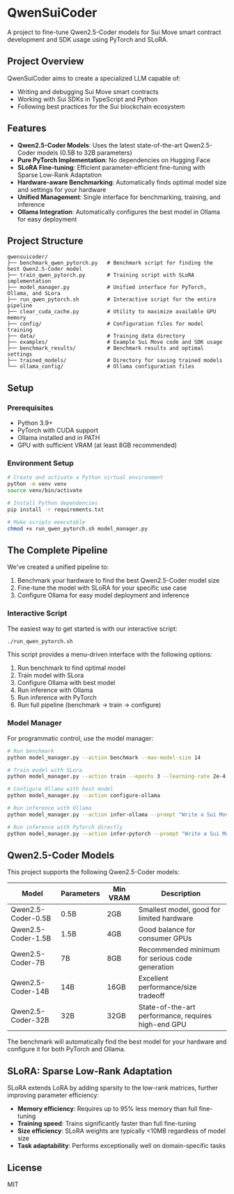 # QwenSuiCoder

A project to fine-tune Qwen2.5-Coder models for Sui Move smart contract development and SDK usage using PyTorch and SLoRA.

## Project Overview

QwenSuiCoder aims to create a specialized LLM capable of:
- Writing and debugging Sui Move smart contracts
- Working with Sui SDKs in TypeScript and Python
- Following best practices for the Sui blockchain ecosystem

## Features

- **Qwen2.5-Coder Models**: Uses the latest state-of-the-art Qwen2.5-Coder models (0.5B to 32B parameters)
- **Pure PyTorch Implementation**: No dependencies on Hugging Face
- **SLoRA Fine-tuning**: Efficient parameter-efficient fine-tuning with Sparse Low-Rank Adaptation
- **Hardware-aware Benchmarking**: Automatically finds optimal model size and settings for your hardware
- **Unified Management**: Single interface for benchmarking, training, and inference
- **Ollama Integration**: Automatically configures the best model in Ollama for easy deployment

## Project Structure

```
qwensuicoder/
├── benchmark_qwen_pytorch.py   # Benchmark script for finding the best Qwen2.5-Coder model
├── train_qwen_pytorch.py       # Training script with SLoRA implementation
├── model_manager.py            # Unified interface for PyTorch, Ollama, and SLora
├── run_qwen_pytorch.sh         # Interactive script for the entire pipeline
├── clear_cuda_cache.py         # Utility to maximize available GPU memory
├── config/                     # Configuration files for model training
├── data/                       # Training data directory
├── examples/                   # Example Sui Move code and SDK usage
├── benchmark_results/          # Benchmark results and optimal settings
├── trained_models/             # Directory for saving trained models
└── ollama_config/              # Ollama configuration files
```

## Setup

### Prerequisites

- Python 3.9+
- PyTorch with CUDA support
- Ollama installed and in PATH
- GPU with sufficient VRAM (at least 8GB recommended)

### Environment Setup

```bash
# Create and activate a Python virtual environment
python -m venv venv
source venv/bin/activate

# Install Python dependencies
pip install -r requirements.txt

# Make scripts executable
chmod +x run_qwen_pytorch.sh model_manager.py
```

## The Complete Pipeline

We've created a unified pipeline to:
1. Benchmark your hardware to find the best Qwen2.5-Coder model size
2. Fine-tune the model with SLoRA for your specific use case
3. Configure Ollama for easy model deployment and inference

### Interactive Script

The easiest way to get started is with our interactive script:

```bash
./run_qwen_pytorch.sh
```

This script provides a menu-driven interface with the following options:
1. Run benchmark to find optimal model
2. Train model with SLora
3. Configure Ollama with best model
4. Run inference with Ollama
5. Run inference with PyTorch
6. Run full pipeline (benchmark → train → configure)

### Model Manager

For programmatic control, use the model manager:

```bash
# Run benchmark
python model_manager.py --action benchmark --max-model-size 14

# Train model with SLora
python model_manager.py --action train --epochs 3 --learning-rate 2e-4

# Configure Ollama with best model
python model_manager.py --action configure-ollama

# Run inference with Ollama
python model_manager.py --action infer-ollama --prompt "Write a Sui Move smart contract for a counter."

# Run inference with PyTorch directly
python model_manager.py --action infer-pytorch --prompt "Write a Sui Move smart contract for a counter."
```

## Qwen2.5-Coder Models

This project supports the following Qwen2.5-Coder models:

| Model | Parameters | Min VRAM | Description |
|-------|------------|----------|-------------|
| Qwen2.5-Coder-0.5B | 0.5B | 2GB | Smallest model, good for limited hardware |
| Qwen2.5-Coder-1.5B | 1.5B | 4GB | Good balance for consumer GPUs |
| Qwen2.5-Coder-7B | 7B | 8GB | Recommended minimum for serious code generation |
| Qwen2.5-Coder-14B | 14B | 16GB | Excellent performance/size tradeoff |
| Qwen2.5-Coder-32B | 32B | 32GB | State-of-the-art performance, requires high-end GPU |

The benchmark will automatically find the best model for your hardware and configure it for both PyTorch and Ollama.

## SLoRA: Sparse Low-Rank Adaptation

SLoRA extends LoRA by adding sparsity to the low-rank matrices, further improving parameter efficiency:

- **Memory efficiency**: Requires up to 95% less memory than full fine-tuning
- **Training speed**: Trains significantly faster than full fine-tuning
- **Size efficiency**: SLoRA weights are typically <10MB regardless of model size
- **Task adaptability**: Performs exceptionally well on domain-specific tasks

## License

MIT 
